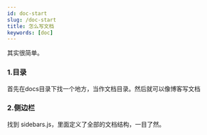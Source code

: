 ```yaml
---
id: doc-start
slug: /doc-start
title: 怎么写文档
keywords: [doc]
---
```


其实很简单。
### 1.目录
首先在docs目录下找一个地方，当作文档目录。然后就可以像博客写文档

### 2.侧边栏
找到 sidebars.js，里面定义了全部的文档结构，一目了然。